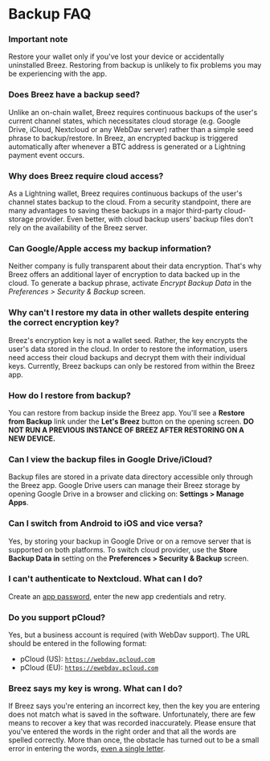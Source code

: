 # Backup FAQ

### Important note
Restore your wallet only if you've lost your device or accidentally uninstalled Breez. Restoring from backup is unlikely to fix problems you may be experiencing with the app.

### Does Breez have a backup seed?
Unlike an on-chain wallet, Breez requires continuous backups of the user's current channel states, which necessitates cloud storage (e.g. Google Drive, iCloud, Nextcloud or any WebDav server) rather than a simple seed phrase to backup/restore. In Breez, an encrypted backup is triggered automatically after whenever a BTC address is generated or a Lightning payment event occurs.
### Why does Breez require cloud access?
As a Lightning wallet, Breez requires continuous backups of the user's channel states backup to the cloud. From a security standpoint, there are many advantages to saving these backups in a major third-party cloud-storage provider. Even better, with cloud backup users' backup files don't rely on the availability of the Breez server.
### Can Google/Apple access my backup information?
Neither company is fully transparent about their data encryption. That's why Breez offers an additional layer of encryption to data backed up in the cloud. To generate a backup phrase, activate _Encrypt Backup Data_ in the _Preferences > Security & Backup_ screen.
### Why can't I restore my data in other wallets despite entering the correct encryption key?
Breez's encryption key is not a wallet seed. Rather, the key encrypts the user's data stored in the cloud. In order to restore the information, users need access their cloud backups and decrypt them with their individual keys. Currently, Breez backups can only be restored from within the Breez app.
### How do I restore from backup?
You can restore from backup inside the Breez app. You'll see a **Restore from Backup** link under the **Let's Breez** button on the opening screen.
**DO NOT RUN A PREVIOUS INSTANCE OF BREEZ AFTER RESTORING ON A NEW DEVICE.**
### Can I view the backup files in Google Drive/iCloud?
Backup files are stored in a private data directory accessible only through the Breez app.
Google Drive users can manage their Breez storage by opening Google Drive in a browser and clicking on: **Settings > Manage Apps**.
### Can I switch from Android to iOS and vice versa?
Yes, by storing your backup in Google Drive or on a remove server that is supported on both platforms. To switch cloud provider, use the **Store Backup Data in** setting on the **Preferences > Security & Backup** screen.
### I can't authenticate to Nextcloud. What can I do?
Create an [app password](https://docs.nextcloud.com/server/latest/admin_manual/configuration_user/two_factor-auth.html), enter the new app credentials and retry.
### Do you support pCloud?
Yes, but a business account is required (with WebDav support). The URL should be entered in the following format:
* pCloud (US): <code>https://webdav.pcloud.com</code>
* pCloud (EU): <code>https://ewebdav.pcloud.com</code>
### Breez says my key is wrong. What can I do?
If Breez says you're entering an incorrect key, then the key you are entering does not match what is saved in the software. Unfortunately, there are few means to recover a key that was recorded inaccurately. Please ensure that you've entered the words in the right order and that all the words are spelled correctly. More than once, the obstacle has turned out to be a small error in entering the words, [even a single letter](https://github.com/breez/breezmobile/issues/615#issuecomment-955764720). 
